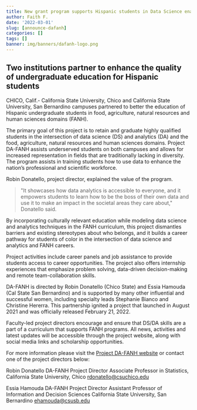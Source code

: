 ```yaml
---
title: New grant program supports Hispanic students in Data Science enabled USDA career paths.
author: Faith F.
date: '2022-03-01'
slug: [announce-dafanh]
categories: []
tags: []
banner: img/banners/dafanh-logo.png
---
```



## Two institutions partner to enhance the quality of undergraduate education for Hispanic students
                                  
CHICO, Calif.- California State University, Chico and California State University, San Bernardino campuses partnered to better the education of Hispanic undergraduate students in food, agriculture, natural resources and human sciences domains (FANH). 

The primary goal of this project is to retain and graduate highly qualified students in the intersection of data science (DS) and analytics (DA) and the food, agriculture, natural resources and human sciences domains. Project DA-FANH assists underserved students on both campuses and allows for increased representation in fields that are traditionally lacking in diversity. The program assists in training students how to use data to enhance the nation’s professional and scientific workforce. 

Robin Donatello, project director, explained the value of the program. 

> "It showcases how data analytics is accessible to everyone, and it empowers students to learn how to be the boss of their own data and use it to make an impact in the societal areas they care about," Donatello said.

By incorporating culturally relevant education while modeling data science and analytics techniques in the FANH curriculum, this project dismantles barriers and existing stereotypes about who belongs, and it builds a career pathway for students of color in the intersection of data science and analytics and FANH careers. 

Project activities include career panels and job assistance to provide students access to career opportunities. The project also offers internship experiences that emphasize problem solving, data-driven decision-making and remote team-collaboration skills.

DA-FANH is directed by Robin Donatello (Chico State) and Essia Hamouda (Cal State San Bernardino) and is supported by many other influential and successful women, including specialty leads Stephanie Bianco and Christine Hererra. This partnership ignited a project that launched in August 2021 and was officially released February 21, 2022.

Faculty-led project directors encourage and ensure that DS/DA skills are a part of a curriculum that supports FANH programs. All news, activities and latest updates will be accessible through the project website, along with social media links and scholarship opportunities.

For more information please visit the [Project DA-FANH website](https://www.dataanalytics4fanh.science/) or contact one of the project directors below:

Robin Donatello DA-FANH Project Director
Associate Professor in Statistics,
California State University, Chico
rdonatello@csuchico.edu

Essia Hamouda
DA-FANH Project Director
Assistant Professor of Information and Decision Sciences 
California State University, San Bernardino
ehamouda@csusb.edu 
